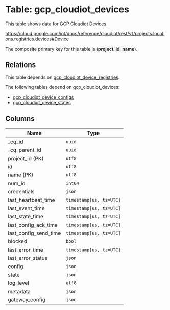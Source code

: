 # Table: gcp_cloudiot_devices

This table shows data for GCP Cloudiot Devices.

https://cloud.google.com/iot/docs/reference/cloudiot/rest/v1/projects.locations.registries.devices#Device

The composite primary key for this table is (**project_id**, **name**).

## Relations

This table depends on [gcp_cloudiot_device_registries](gcp_cloudiot_device_registries).

The following tables depend on gcp_cloudiot_devices:
  - [gcp_cloudiot_device_configs](gcp_cloudiot_device_configs)
  - [gcp_cloudiot_device_states](gcp_cloudiot_device_states)

## Columns

| Name          | Type          |
| ------------- | ------------- |
|_cq_id|`uuid`|
|_cq_parent_id|`uuid`|
|project_id (PK)|`utf8`|
|id|`utf8`|
|name (PK)|`utf8`|
|num_id|`int64`|
|credentials|`json`|
|last_heartbeat_time|`timestamp[us, tz=UTC]`|
|last_event_time|`timestamp[us, tz=UTC]`|
|last_state_time|`timestamp[us, tz=UTC]`|
|last_config_ack_time|`timestamp[us, tz=UTC]`|
|last_config_send_time|`timestamp[us, tz=UTC]`|
|blocked|`bool`|
|last_error_time|`timestamp[us, tz=UTC]`|
|last_error_status|`json`|
|config|`json`|
|state|`json`|
|log_level|`utf8`|
|metadata|`json`|
|gateway_config|`json`|